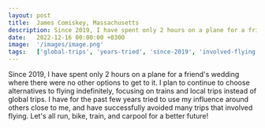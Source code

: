 ```yaml
---
layout: post
title:  James Comiskey, Massachusetts
description: Since 2019, I have spent only 2 hours on a plane for a friend's wedding where there were no other options to get to it. I plan to continue to choose a...
date:   2022-12-16 00:00:00 +0300
image:  '/images/image.png'
tags:   ['global-trips', 'years-tried', 'since-2019', 'involved-flying', 'flying-indefinitely', 'choose-alternatives', 'better-future', '2-hours']
---
```

Since 2019, I have spent only 2 hours on a plane for a friend's wedding where there were no other options to get to it. I plan to continue to choose alternatives to flying indefinitely, focusing on trains and local trips instead of global trips. I have for the past few years tried to use my influence around others close to me, and have successfully avoided many trips that involved flying. Let's all run, bike, train, and carpool for a better future!

